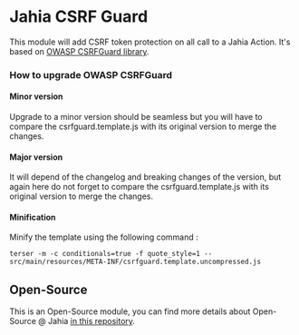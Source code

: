# Jahia CSRF Guard

This module will add CSRF token protection on all call to a Jahia Action.
It's based on [OWASP CSRFGuard library](https://owasp.org/www-project-csrfguard/). 

### How to upgrade OWASP CSRFGuard

#### Minor version
Upgrade to a minor version should be seamless but you will have to compare the csrfguard.template.js with its original version to merge the changes.

#### Major version
It will depend of the changelog and breaking changes of the version, but again here do not forget to compare the csrfguard.template.js with its original version to merge the changes.

#### Minification

Minify the template using the following command :

```terser -m -c conditionals=true -f quote_style=1 -- src/main/resources/META-INF/csrfguard.template.uncompressed.js```

## Open-Source

This is an Open-Source module, you can find more details about Open-Source @ Jahia [in this repository](https://github.com/Jahia/open-source).
